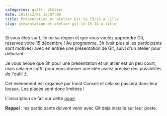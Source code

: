 ```yaml
---
categories: gitfr, atelier
date: 2011/12/01 13:07:00
title: Présentation et atelier Git le 15/12 à Lille
slug: presentation-et-atelier-git-le-15-12-a-lille
---
```


Si vous êtes sur Lille ou sa région et que vous voulez apprendre Git, réservez
votre 15 décembre ! Au programme, 3h (voir plus si les participants sont
motivés) avec en entrée une présentation de Git, suivi d'un atelier pour
débutant.

Je vous avoue que 3h pour une présentation et un atlier est un peu court, mais
cela me suffit pour vous donner une idée assez précise des possbilités de
l'outil :).

Cet événement est organisé par Ineat Conseil et cela se passera dans leur
locaux. Les places sont donc limitées !

L'inscription se fait sur cette [page](http://ineat-conseil-git-estw.eventbrite.com/).

**Rappel** : les participants doivent venir avec Git déjà installé sur leur
poste.
